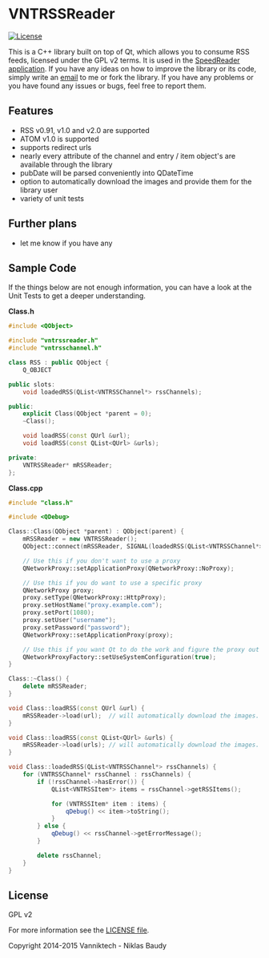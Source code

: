 VNTRSSReader
============

[![License](http://img.shields.io/:license-gpl2-blue.svg)](http://www.gnu.org/licenses/gpl-2.0.html)

This is a C++ library built on top of Qt, which allows you to consume RSS feeds, licensed under the GPL v2 terms. It is used in the [SpeedReader application](https://github.com/vanniktech/SpeedReader).
If you have any ideas on how to improve the library or its code, simply write an [email](mailto:niklas.baudy@vanniktech.de) to me or fork the library. If you have any problems or you have found any issues or bugs, feel free to report them.

## Features
- RSS v0.91, v1.0 and v2.0 are supported
- ATOM v1.0 is supported
- supports redirect urls
- nearly every attribute of the channel and entry / item object's are available through the library
- pubDate will be parsed conveniently into QDateTime
- option to automatically download the images and provide them for the library user
- variety of unit tests

## Further plans
- let me know if you have any

## Sample Code
If the things below are not enough information, you can have a look at the Unit Tests to get a deeper understanding.

**Class.h**
```c++
#include <QObject>

#include "vntrssreader.h"
#include "vntrsschannel.h"

class RSS : public QObject {
    Q_OBJECT

public slots:
    void loadedRSS(QList<VNTRSSChannel*> rssChannels);

public:
    explicit Class(QObject *parent = 0);
    ~Class();

    void loadRSS(const QUrl &url);
    void loadRSS(const QList<QUrl> &urls);

private:
    VNTRSSReader* mRSSReader;
};
```

**Class.cpp**
```c++
#include "class.h"

#include <QDebug>

Class::Class(QObject *parent) : QObject(parent) {
    mRSSReader = new VNTRSSReader();
    QObject::connect(mRSSReader, SIGNAL(loadedRSS(QList<VNTRSSChannel*>)), this, SLOT(loadedRSS(QList<VNTRSSChannel*>)));

    // Use this if you don't want to use a proxy
    QNetworkProxy::setApplicationProxy(QNetworkProxy::NoProxy);

    // Use this if you do want to use a specific proxy
    QNetworkProxy proxy;
    proxy.setType(QNetworkProxy::HttpProxy);
    proxy.setHostName("proxy.example.com");
    proxy.setPort(1080);
    proxy.setUser("username");
    proxy.setPassword("password");
    QNetworkProxy::setApplicationProxy(proxy);

    // Use this if you want Qt to do the work and figure the proxy out
    QNetworkProxyFactory::setUseSystemConfiguration(true);
}

Class::~Class() {
    delete mRSSReader;
}

void Class::loadRSS(const QUrl &url) {
    mRSSReader->load(url);  // will automatically download the images. pass false as a second argument if you don't want that
}

void Class::loadRSS(const QList<QUrl> &urls) {
    mRSSReader->load(urls); // will automatically download the images. pass false as a second argument if you don't want that
}

void Class::loadedRSS(QList<VNTRSSChannel*> rssChannels) {
    for (VNTRSSChannel* rssChannel : rssChannels) {
        if (!rssChannel->hasError()) {
            QList<VNTRSSItem*> items = rssChannel->getRSSItems();

            for (VNTRSSItem* item : items) {
                qDebug() << item->toString();
            }
        } else {
            qDebug() << rssChannel->getErrorMessage();
        }

        delete rssChannel;
    }
}

```

## License
GPL v2

For more information see the [LICENSE file](LICENSE).

Copyright 2014-2015 Vanniktech - Niklas Baudy